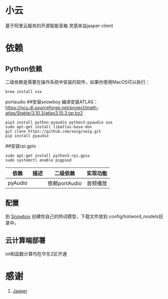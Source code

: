 # 小云 
基于阿里云服务的开源智能音箱
灵感来自jasper-client



# 依赖
## Python依赖
二级依赖是需要在操作系统中安装的软件，如果你使用MacOS可以执行：
```
brew install xxx  
```
portaudio
##安装snowboy
编译安装ATLAS：
https://ncu.dl.sourceforge.net/project/math-atlas/Stable/3.10.3/atlas3.10.3.tar.bz2

```
pip3 install python-pyaudio python3-pyaudio sox
sudo apt-get install libatlas-base-dev
git clone https://github.com/swig/swig.git
pip install pyaudio
```
##安装rpi.gpio
```
sudo apt-get install python3-rpi.gpio
sudo systemctl enable pigpiod
```

| 依赖 | 描述 | 二级依赖 | 实现功能 |  
|-----|----|----|----|
| pyAudio | | 依赖portAudio | 音频播放 | 


## 配置
到 [Snowboy](https://snowboy.kitt.ai/dashboard) 创建你自己的热词模型，下载文件放到
config/hotword_models目录中。


## 云计算端部署
iot和函数计算均在华东2区开通

# 感谢
1. [Jasper](http://jasperproject.github.io/)






